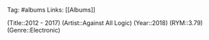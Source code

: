Tag: #albums
Links: [[Albums]]

(Title::2012 - 2017)
(Artist::Against All Logic)
(Year::2018)
(RYM::3.79)
(Genre::Electronic)
